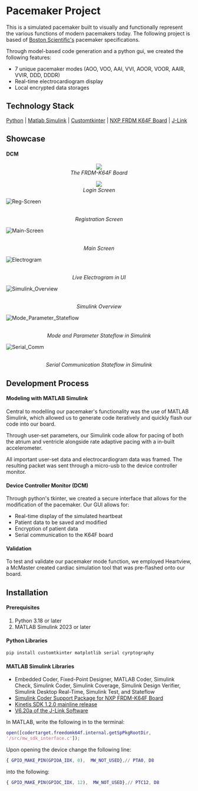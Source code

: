 # Pacemaker Project
This is a simulated pacemaker built to visually and functionally represent the various functions of modern pacemakers today. The following project is based of [Boston Scientific's](https://www.bostonscientific.com/en-US/Home.html) pacemaker specifications. 

Through model-based code generation and a python gui, we created the following features:
- 7 unique pacemaker modes (AOO, VOO, AAI, VVI, AOOR, VOOR, AAIR, VVIR, DDD, DDDR)
- Real-time electrocardiogram display
- Local encrypted data storages     

## Technology Stack
[Python](https://www.python.org/) | [Matlab Simulink](https://www.mathworks.com/products/simulink.html) | [Customtkinter](https://customtkinter.tomschimansky.com/) | [NXP FRDM K64F Board](https://www.nxp.com/design/design-center/development-boards/freedom-development-boards/mcu-boards/freedom-development-platform-for-kinetis-k64-k63-and-k24-mcus:FRDM-K64F) | [J-Link](https://www.segger.com/downloads/jlink/)

## Showcase 
#### DCM

<p align="center">
  <img src="https://github.com/luciancheng/PacemakerProject/assets/121974540/bedb9ad1-2879-42bf-a6e7-fcb664fa2192"/>
  <br>
  <em>The FRDM-K64F Board</em>
</p>

<p align="center">
  <img src="[https://github.com/luciancheng/PacemakerProject/assets/121974540/bedb9ad1-2879-42bf-a6e7-fcb664fa2192](https://github.com/luciancheng/PacemakerProject/assets/121974540/06ba023e-5ed8-410f-9da2-7d511245351c)"/>
  <br>
  <em>Login Screen</em>
</p>

![Reg-Screen](https://github.com/luciancheng/PacemakerProject/assets/121974540/be1af9e4-7fe8-4fe8-9742-6201c47416f6)

<p align="center">
  <br>
  <em>Registration Screen</em>
</p>

![Main-Screen](https://github.com/luciancheng/PacemakerProject/assets/121974540/6b640e71-7199-4250-8c9a-636f1ad628ae)

<p align="center">
  <br>
  <em>Main Screen</em>
</p>

![Electrogram](https://github.com/luciancheng/PacemakerProject/assets/121974540/523ae781-556d-49fd-928e-475a5920ca20)

<p align="center">
  <br>
  <em>Live Electrogram in UI</em>
</p>

![Simulink_Overview](https://github.com/luciancheng/PacemakerProject/assets/121974540/11ed58a5-c518-4c06-8126-b36a201e1ca3)

<p align="center">
  <br>
  <em>Simulink Overview</em>
</p>

![Mode_Parameter_Stateflow](https://github.com/luciancheng/PacemakerProject/assets/121974540/03a3141e-0181-449d-b27d-221a6d90c3c9)

<p align="center">
  <br>
  <em>Mode and Parameter Stateflow in Simulink</em>
</p>

![Serial_Comm](https://github.com/luciancheng/PacemakerProject/assets/121974540/61bb4548-36a7-4f1c-a27a-426864e7b848)

<p align="center">
  <br>
  <em>Serial Communication Stateflow in Simulink</em>
</p>


## Development Process
#### Modeling with MATLAB Simulink
Central to modelling our pacemaker's functionality was the use of MATLAB Simulink, which allowed us to generate code iteratively and quickly flash our code into our board. 

Through user-set parameters, our Simulink code allow for pacing of both the atrium and ventricle alongside rate adaptive pacing with a in-built accelerometer. 

All important user-set data and electrocardiogram data was framed. The resulting packet was sent through a micro-usb to the device controller monitor.  
#### Device Controller Monitor (DCM)
Through python's tkinter, we created a secure interface that allows for the modification of the pacemaker. Our GUI allows for:
- Real-time display of the simulated heartbeat
- Patient data to be saved and modified
- Encryption of patient data
- Serial communication to the K64F board

#### Validation
To test and validate our pacemaker mode function, we employed Heartview, a McMaster created cardiac simulation tool that was pre-flashed onto our board.

## Installation
#### Prerequisites
1. Python 3.18 or later
2. MATLAB Simulink 2023 or later

#### Python Libraries 
```bash
pip install customtkinter matplotlib serial cyrptography 
```

#### MATLAB Simulink Libraries
- Embedded Coder, Fixed-Point Designer, MATLAB Coder, Simulink Check, Simulink Coder, Simulink Coverage, Simulink Design Verifier, Simulink Desktop Real-Time, Simulink Test, and Stateflow
- [Simulink Coder Support Package for NXP FRDM-K64F Board](https://www.mathworks.com/matlabcentral/fileexchange/55318-simulink-coder-support-package-for-nxp-frdm-k64f-board#:~:text=Simulink%C2%AE%20Coder%E2%84%A2%20Support,K64F%20peripherals%20and%20communication%20interfaces.)
- [Kinetis SDK 1.2.0 mainline release](https://www.nxp.com/design/design-center/designs/software-development-kit-for-kinetis-mcus:KINETIS-SDK)
- [V6.20a of the J-Link Software](https://www.segger.com/downloads/jlink/)

In MATLAB, write the following in to the terminal:
```matlab
open([codertarget.freedomk64f.internal.getSpPkgRootDir,
'/src/mw_sdk_interface.c']);
```
Upon opening the device change the following line:
```matlab
{ GPIO_MAKE_PIN(GPIOA_IDX, 0),  MW_NOT_USED},// PTA0, D8
```
into the following:
```matlab
{ GPIO_MAKE_PIN(GPIOC_IDX, 12),  MW_NOT_USED},// PTC12, D8
```
